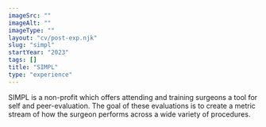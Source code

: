 ```yaml
---
imageSrc: ""
imageAlt: ""
imageType: ""
layout: "cv/post-exp.njk"
slug: "simpl"
startYear: "2023"
tags: []
title: "SIMPL"
type: "experience"
---
```

SIMPL is a non-profit which offers attending and training surgeons a tool for self and peer-evaluation.  The goal of these evaluations is to create a metric stream of how the surgeon performs across a wide variety of procedures.

